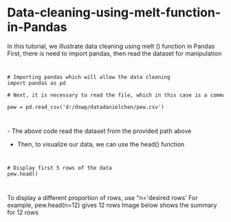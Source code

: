 # Data-cleaning-using-melt-function-in-Pandas
In this tutorial, we illustrate data cleaning using melt () function in Pandas
First, there is need to import pandas, then read the dataset for manipulation
<code>
<pre>
# Importing pandas which will allow the data cleaning
import pandas as pd

# Next, it is necessary to read the file, which in this case is a comma separated value (CSV) file

pew = pd.read_csv('d:/dswp/datadanielchen/pew.csv')
</pre>
</code>
- The above code read the dataset from the provided path above

- Then, to visualize our data, we can use the head() function
<code>
<pre>
# Display first 5 rows of the data
pew.head()
</pre>
</code>

To display a different proportion of rows, use "n='desired rows'
For example, pew.head(n=12) gives 12 rows
Image below shows the summary for 12 rows


